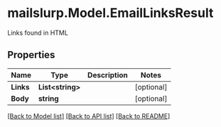 # mailslurp.Model.EmailLinksResult
Links found in HTML
## Properties

Name | Type | Description | Notes
------------ | ------------- | ------------- | -------------
**Links** | **List&lt;string&gt;** |  | [optional] 
**Body** | **string** |  | [optional] 

[[Back to Model list]](../README#documentation-for-models) [[Back to API list]](../README#documentation-for-api-endpoints) [[Back to README]](../README)

